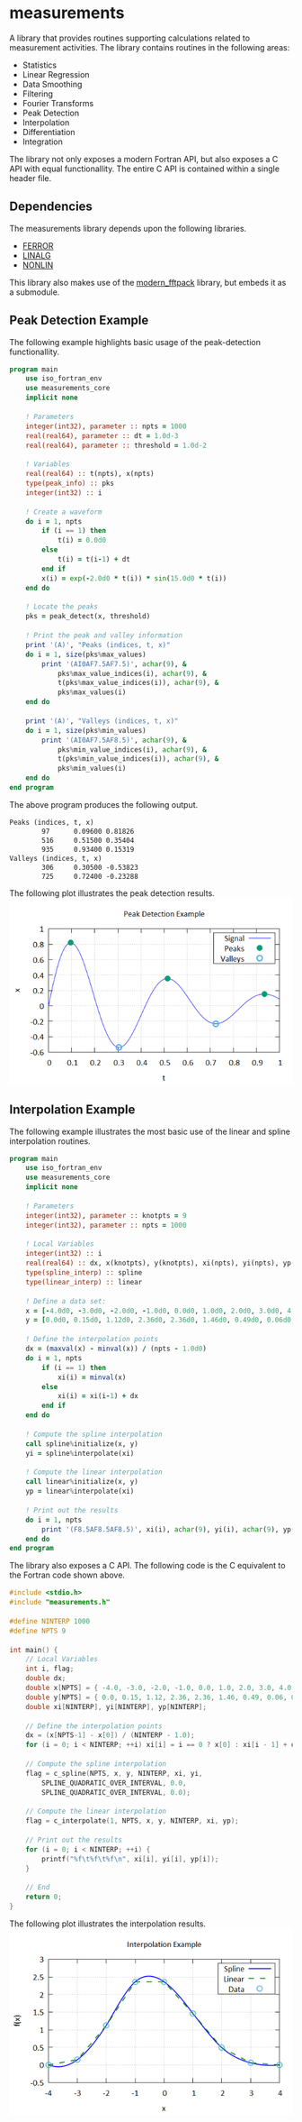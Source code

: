 # measurements
A library that provides routines supporting calculations related to measurement activities.  The library contains routines in the following areas:
- Statistics
- Linear Regression
- Data Smoothing
- Filtering
- Fourier Transforms
- Peak Detection
- Interpolation
- Differentiation
- Integration

The library not only exposes a modern Fortran API, but also exposes a C API with equal functionallity.  The entire C API is contained within a single header file.

## Dependencies
The measurements library depends upon the following libraries.
- [FERROR](https://github.com/jchristopherson/ferror)
- [LINALG](https://github.com/jchristopherson/linalg)
- [NONLIN](https://github.com/jchristopherson/nonlin)

This library also makes use of the [modern_fftpack](https://github.com/jlokimlin/modern_fftpack) library, but embeds it as a submodule.

## Peak Detection Example
The following example highlights basic usage of the peak-detection functionallity.

```fortran
program main
    use iso_fortran_env
    use measurements_core
    implicit none

    ! Parameters
    integer(int32), parameter :: npts = 1000
    real(real64), parameter :: dt = 1.0d-3
    real(real64), parameter :: threshold = 1.0d-2

    ! Variables
    real(real64) :: t(npts), x(npts)
    type(peak_info) :: pks
    integer(int32) :: i

    ! Create a waveform
    do i = 1, npts
        if (i == 1) then
            t(i) = 0.0d0
        else
            t(i) = t(i-1) + dt
        end if
        x(i) = exp(-2.0d0 * t(i)) * sin(15.0d0 * t(i))
    end do

    ! Locate the peaks
    pks = peak_detect(x, threshold)

    ! Print the peak and valley information
    print '(A)', "Peaks (indices, t, x)"
    do i = 1, size(pks%max_values)
        print '(AI0AF7.5AF7.5)', achar(9), &
            pks%max_value_indices(i), achar(9), &
            t(pks%max_value_indices(i)), achar(9), &
            pks%max_values(i)
    end do

    print '(A)', "Valleys (indices, t, x)"
    do i = 1, size(pks%min_values)
        print '(AI0AF7.5AF8.5)', achar(9), &
            pks%min_value_indices(i), achar(9), &
            t(pks%min_value_indices(i)), achar(9), &
            pks%min_values(i)
    end do
end program
```
The above program produces the following output.
```text
Peaks (indices, t, x)
        97      0.09600 0.81826
        516     0.51500 0.35404
        935     0.93400 0.15319
Valleys (indices, t, x)
        306     0.30500 -0.53823
        725     0.72400 -0.23288
```
The following plot illustrates the peak detection results.
![](images/peak_detect_example.png?raw=true)

## Interpolation Example
The following example illustrates the most basic use of the linear and spline interpolation routines.
```fortran
program main
    use iso_fortran_env
    use measurements_core
    implicit none

    ! Parameters
    integer(int32), parameter :: knotpts = 9
    integer(int32), parameter :: npts = 1000

    ! Local Variables
    integer(int32) :: i
    real(real64) :: dx, x(knotpts), y(knotpts), xi(npts), yi(npts), yp(npts)
    type(spline_interp) :: spline
    type(linear_interp) :: linear

    ! Define a data set:
    x = [-4.0d0, -3.0d0, -2.0d0, -1.0d0, 0.0d0, 1.0d0, 2.0d0, 3.0d0, 4.0d0]
    y = [0.0d0, 0.15d0, 1.12d0, 2.36d0, 2.36d0, 1.46d0, 0.49d0, 0.06d0, 0.0d0]

    ! Define the interpolation points
    dx = (maxval(x) - minval(x)) / (npts - 1.0d0)
    do i = 1, npts
        if (i == 1) then
            xi(i) = minval(x)
        else
            xi(i) = xi(i-1) + dx
        end if
    end do

    ! Compute the spline interpolation
    call spline%initialize(x, y)
    yi = spline%interpolate(xi)

    ! Compute the linear interpolation
    call linear%initialize(x, y)
    yp = linear%interpolate(xi)

    ! Print out the results
    do i = 1, npts
        print '(F8.5AF8.5AF8.5)', xi(i), achar(9), yi(i), achar(9), yp(i)
    end do
end program
```
The library also exposes a C API.  The following code is the C equivalent to the Fortran code shown above.
```c
#include <stdio.h>
#include "measurements.h"

#define NINTERP 1000
#define NPTS 9

int main() {
    // Local Variables
    int i, flag;
    double dx;
    double x[NPTS] = { -4.0, -3.0, -2.0, -1.0, 0.0, 1.0, 2.0, 3.0, 4.0 };
    double y[NPTS] = { 0.0, 0.15, 1.12, 2.36, 2.36, 1.46, 0.49, 0.06, 0.0 };
    double xi[NINTERP], yi[NINTERP], yp[NINTERP];

    // Define the interpolation points
    dx = (x[NPTS-1] - x[0]) / (NINTERP - 1.0);
    for (i = 0; i < NINTERP; ++i) xi[i] = i == 0 ? x[0] : xi[i - 1] + dx;

    // Compute the spline interpolation
    flag = c_spline(NPTS, x, y, NINTERP, xi, yi, 
        SPLINE_QUADRATIC_OVER_INTERVAL, 0.0, 
        SPLINE_QUADRATIC_OVER_INTERVAL, 0.0);
    
    // Compute the linear interpolation
    flag = c_interpolate(1, NPTS, x, y, NINTERP, xi, yp);

    // Print out the results
    for (i = 0; i < NINTERP; ++i) {
        printf("%f\t%f\t%f\n", xi[i], yi[i], yp[i]);
    }

    // End
    return 0;
}
```
The following plot illustrates the interpolation results.
![](images/interpolation_example.png?raw=true)
